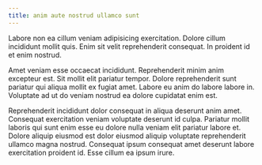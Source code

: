 ```yaml
---
title: anim aute nostrud ullamco sunt
---
```


Labore non ea cillum veniam adipisicing exercitation. Dolore cillum incididunt mollit quis. Enim sit velit reprehenderit consequat. In proident id et enim nostrud.

Amet veniam esse occaecat incididunt. Reprehenderit minim anim excepteur est. Sit mollit elit pariatur tempor. Dolore reprehenderit sunt pariatur qui aliqua mollit ex fugiat amet. Labore eu anim do labore labore in. Voluptate ad ut do veniam nostrud ea dolore cupidatat enim est.

Reprehenderit incididunt dolor consequat in aliqua deserunt anim amet. Consequat exercitation veniam voluptate deserunt id culpa. Pariatur mollit laboris qui sunt enim esse eu dolore nulla veniam elit pariatur labore et. Dolore aliquip eiusmod est dolor eiusmod aliquip voluptate reprehenderit ullamco magna nostrud. Consequat ipsum consequat amet deserunt labore exercitation proident id. Esse cillum ea ipsum irure.